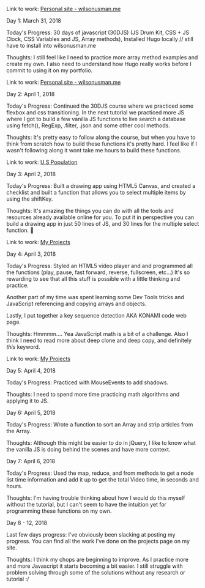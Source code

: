 Link to work: [Personal site - wilsonusman.me](http://wilsonusman.me)

Day 1: March 31, 2018

Today's Progress: 30 days of javascript (30DJS) (JS Drum Kit, CSS + JS Clock, CSS Variables and JS, Array methods), Installed Hugo locally // still have to install into wilsonusman.me

Thoughts: I still feel like I need to practice more array method examples and create my own. I also need to understand how Hugo really works before I commit to using it on my portfolio.

Link to work: [Personal site - wilsonusman.me](http://wilsonusman.me)


Day 2: April 1, 2018

Today's Progress: Continued the 30DJS course where we practiced some flexbox and css transitioning. In the next tutorial we practiced more JS where I got to build a few vanilla JS functions to live search a database using fetch(), RegExp, .filter, .json and some other cool methods.

Thoughts: It's pretty easy to follow along the course, but when you have to think from scratch how to build these functions it's pretty hard. I feel like if I wasn't following along it wont take me hours to build these functions.

Link to work: [U.S Population](http://wilsonusman.me/uspopulation.html)

Day 3: April 2, 2018

Today's Progress: Built a drawing app using HTML5 Canvas, and created a checklist and built a function that allows you to select multiple items by using the shiftKey.

Thoughts: It's amazing the things you can do with all the tools and resources already available online for you. To put it in perspective you can build a drawing app in just 50 lines of JS, and 30 lines for the multiple select function. 🤯

Link to work: [My Projects](http://wilsonusman.me/projects.html)

Day 4: April 3, 2018

Today's Progress: Styled an HTML5 video player and and programmed all the functions (play, pause, fast forward, reverse, fullscreen, etc...) It's so rewarding to see that all this stuff is possible with a little thinking and practice.

Another part of my time was spent learning some Dev Tools tricks and JavaScript referencing and copying arrays and objects.

Lastly, I put together a key sequence detection AKA KONAMI code web page.

Thoughts: Hmmmm.... Yea JavaScript math is a bit of a challenge. Also I think I need to read more about deep clone and deep copy, and definitely *this* keyword.

Link to work: [My Projects](http://wilsonusman.me/projects.html)

Day 5: April 4, 2018

Today's Progress: Practiced with MouseEvents to add shadows.

Thoughts: I need to spend more time practicing math algorithms and applying it to JS.

Day 6: April 5, 2018

  Today's Progress: Wrote a function to sort an Array and strip articles from the Array.

Thoughts: Although this might be easier to do in jQuery, I like to know what the vanilla JS is doing behind the scenes and have more context.

Day 7: April 6, 2018

  Today's Progress: Used the map, reduce, and from methods to get a node list time information and add it up to get the total Video time, in seconds and hours.

Thoughts: I'm having trouble thinking about how I would do this myself without the tutorial, but I can't seem to have the intuition yet for programming these functions on my own.

Day 8 - 12, 2018

  Last few days progress: I've obviously been slacking at posting my progress. You can find all the work I've done on the projects page on my site.

Thoughts: I think my chops are beginning to improve. As I practice more and more Javascript it starts becoming a bit easier. I still struggle with problem solving through some of the solutions without any research or tutorial :/
